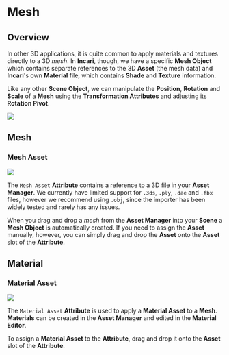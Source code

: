 # Mesh

## Overview

In other 3D applications, it is quite common to apply materials and textures directly to a 3D _mesh_. In **Incari**, though, we have a specific **Mesh Object** which contains separate references to the 3D **Asset** \(the mesh data\) and **Incari**'s own **Material** file, which contains **Shade** and **Texture** information.

Like any other **Scene Object**, we can manipulate the **Position**, **Rotation** and **Scale** of a **Mesh** using the **Transformation Attributes** and adjusting its **Rotation Pivot**.

![](../../.gitbook/assets/image%20%282%29.png)

## Mesh

### Mesh Asset

![](../../.gitbook/assets/meshicon.png)

  
The `Mesh Asset` **Attribute** contains a reference to a 3D file in your **Asset Manager**. We currently have limited support for `.3ds`, `.ply`, `.dae` and `.fbx` files, however we recommend using `.obj`, since the importer has been widely tested and rarely has any issues.

When you drag and drop a _mesh_ from the **Asset Manager** into your **Scene** a **Mesh Object** is automatically created. If you need to assign the **Asset** manually, however, you can simply drag and drop the **Asset** onto the **Asset** slot of the **Attribute**.

## Material

### Material Asset

![](../../.gitbook/assets/iconmaterial.png)

The `Material Asset` **Attribute** is used to apply a **Material Asset** to a **Mesh**. **Materials** can be created in the **Asset Manager** and edited in the **Material Editor**.

To assign a **Material Asset** to the **Attribute**, drag and drop it onto the **Asset** slot of the **Attribute**.

